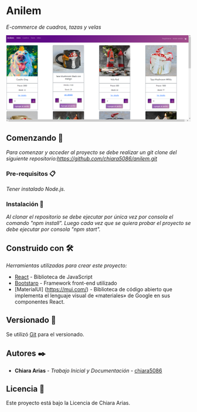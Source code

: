 # Anilem

_E-commerce de cuadros, tazas y velas_

![Image text](https://github.com/chiara5086/anilem/blob/main/src/img/img-readme.png)

## Comenzando 🚀

_Para comenzar y acceder al proyecto se debe realizar un git clone del siguiente repositorio:https://github.com/chiara5086/anilem.git_


### Pre-requisitos 📋

_Tener instalado Node.js._


### Instalación 🔧

_Al clonar el repositorio se debe ejecutar por única vez por consola el comando "npm install". Luego cada vez que se quiera probar el proyecto se debe ejecutar por consola "npm start"._


## Construido con 🛠️

_Herramientas utilizadas para crear este proyecto:_

* [React](https://es.reactjs.org/) - Biblioteca de JavaScript
* [Bootstarp](https://getbootstrap.com/) - Framework front-end utilizado
* [MaterialUI] (https://mui.com/) - Biblioteca de código abierto que implementa el lenguaje visual de «materiales» de Google en sus componentes React.

## Versionado 📌

Se utilizó [Git](https://github.com) para el versionado.

## Autores ✒️

* **Chiara Arias** - *Trabajo Inicial y Documentación* - [chiara5086](https://github.com/chiara5086)

## Licencia 📄

Este proyecto está bajo la Licencia de Chiara Arias.
